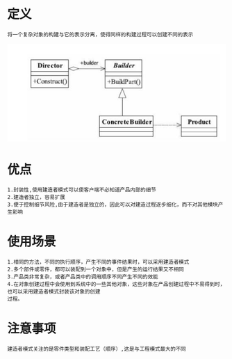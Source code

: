 # 定义
    将一个复杂对象的构建与它的表示分离，使得同样的构建过程可以创建不同的表示
![](/assets/唯秘截图_20190320091236.png)
# 优点
    1.封装性,使用建造者模式可以使客户端不必知道产品内部的细节
    2.建造者独立，容易扩展
    3.便于控制细节风险,由于建造者是独立的，因此可以对建造过程逐步细化，而不对其他模块产生影响
# 使用场景
    1.相同的方法，不同的执行顺序，产生不同的事件结果时，可以采用建造者模式
    2.多个部件或零件，都可以装配到一个对象中，但是产生的运行结果又不相同
    3.产品类非常复杂，或者产品类中的调用顺序不同产生不同的效能
    4.在对象创建过程中会使用到系统中的一些其他对象，这些对象在产品创建过程中不易得到时，也可以采用建造者模式封装该对象的创建
    过程。
# 注意事项
    建造者模式关注的是零件类型和装配工艺（顺序）,这是与工程模式最大的不同